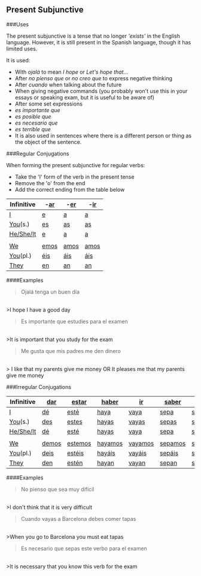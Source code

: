 Present Subjunctive
------------------------------

###Uses

The present subjunctive is a tense that no longer *'exists'* in the English language. However, it is still present in the Spanish language, though it has limited uses.

It is used:
- With *ojalá* to mean *I hope* or *Let's hope that...*
- After *no pienso que* or *no creo que* to express negative thinking
- After *cuando* when talking about the future
- When giving negative commands (you probably won't use this in your essays or speaking exam, but it is useful to be aware of)
- After some set expressions
 - *es importante que*
 - *es posible que*
 - *es necesario que*
 - *es terrible que*
- It is also used in sentences where there is a different person or thing as the object of the sentence.

###Regular Conjugations

When forming the present subjunctive for regular verbs:
 - Take the 'I' form of the verb in the present tense
 - Remove the 'o' from the end
 - Add the correct ending from the table below

|Infinitive|-<u>ar</u>|-<u>er</u>|-<u>ir</u>|
|---|---|---|---|
|<u>I</u>|<u>e</u>|<u>a</u>|<u>a</u>|
|<u>You</u>(s.)|<u>es</u>|<u>as</u>|<u>as</u>|
|<u>He/She/It</u>|<u>e</u>|<u>a</u>|<u>a</u>|
||||
|<u>We</u>|<u>emos</u>|<u>amos</u>|<u>amos</u>|
|<u>You</u>(pl.)|<u>éis</u>|<u>áis</u>|<u>áis</u>|
|<u>They</u>|<u>en</u>|<u>an</u>|<u>an</u>|

####Examples

>Ojalá tenga un buen día
</br>
>I hope I have a good day

>Es importante que estudies para el examen
</br>
>It is important that you study for the exam

>Me gusta que mis padres me den dinero
</br>
> I like that my parents give me money OR It pleases me that my parents give me money

###Irregular Conjugations

|Infinitive|<u>dar</u>|<u>estar</u>|<u>haber</u>|<u>ir</u>|<u>saber</u>|<u>ser</u>|
|---|---|---|---|---|---|---|
|<u>I</u>|<u>dé</u>|<u>esté</u>|<u>haya</u>|<u>vaya</u>|<u>sepa</u>|<u>sea</u>|
|<u>You</u>(s.)|<u>des</u>|<u>estes</u>|<u>hayas</u>|<u>vayas</u>|<u>sepas</u>|<u>seas</u>|
|<u>He/She/It</u>|<u>dé</u>|<u>esté</u>|<u>hayas</u>|<u>vaya</u>|<u>sepa</u>|<u>sea</u>|
|||||||
|<u>We</u>|<u>demos</u>|<u>estemos</u>|<u>hayamos</u>|<u>vayamos</u>|<u>sepamos</u>|<u>seamos</u>|
|<u>You</u>(pl.)|<u>deis</u>|<u>estéis</u>|<u>hayáis</u>|<u>vayáis</u>|<u>sepáis</u>|<u>seáis</u>|
|<u>They</u>|<u>den</u>|<u>estén</u>|<u>hayan</u>|<u>vayan</u>|<u>sepan</u>|<u>sean</u>|

####Examples

>No pienso que sea muy difícil
</br>
>I don't think that it is very difficult

>Cuando vayas a Barcelona debes comer tapas
</br>
>When you go to Barcelona you must eat tapas

>Es necesario que sepas este verbo para el examen
</br>
>It is necessary that you know this verb for the exam
